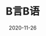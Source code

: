 ---
title: "B言B语"
date: 2020-11-26
description: This is my zine. I write about "shit" I care about.
weight: 1
link: /bb
repo: /bb
icon: 📝
---